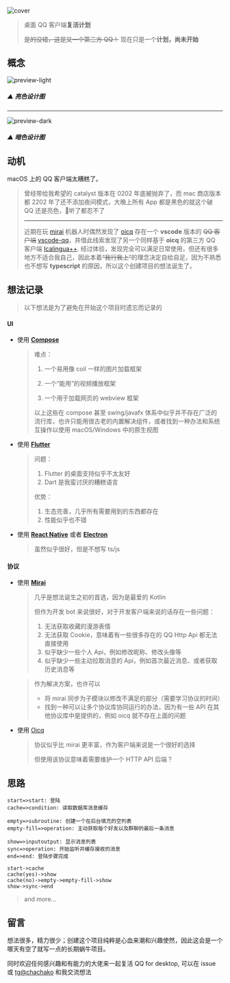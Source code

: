 ![cover](/Users/rin/Documents/Develop/Projects/compose/yabai/art/cover.png)

> 桌面 QQ 客户端**复活计划**
>
> ~~是的没错，这是又一个第三方 QQ！~~ 现在只是一个**计划，尚未开始**



## 概念

![preview-light](/Users/rin/Documents/Develop/Projects/compose/yabai/art/preview-light.png)

##### ▲ 亮色设计图

------

![preview-dark](/Users/rin/Documents/Develop/Projects/compose/yabai/art/preview-dark.png)

##### ▲ 暗色设计图



## 动机

macOS 上的 QQ 客户端太糟糕了。

> 曾经带给我希望的 catalyst 版本在 0202 年底被抛弃了，而 mac 商店版本都 2202 年了还不添加夜间模式，大晚上所有 App 都是黑色的就这个破 QQ 还是亮色，🥷听了都忍不了
>
> ------
>
> 近期在玩 [mirai](https://github.com/mamoe/mirai) 机器人时偶然发现了 [oicq](https://github.com/takayama-lily/oicq) 存在一个 **vscode** 版本的 ~~QQ 客户端~~ [vscode-qq](https://github.com/takayama-lily/vscode-qq)，并借此线索发现了另一个同样基于 **oicq** 的第三方 QQ 客户端 [Icalingua++](https://github.com/Icalingua-plus-plus/Icalingua-plus-plus). 经过体验，发现完全可以满足日常使用，但还有很多地方不适合我自己，因此本着~~“我行我上”~~的理念决定自给自足，因为不熟悉也不想写 **typescript** 的原因，所以这个创建项目的想法诞生了。



## 想法记录

> 以下想法是为了避免在开始这个项目时遗忘而记录的

#### UI

- 使用 [**Compose**](https://github.com/JetBrains/compose-jb)

  > 难点：
  >
  > 1. 一个易用像 coil 一样的图片加载框架
  >
  > 2. 一个“能用”的视频播放框架
  > 3. 一个用于加载网页的 webview 框架
  >
  > 以上这些在 compose 甚至 swing/javafx 体系中似乎并不存在广泛的流行库，也许只能用很古老的内置解决组件，或者找到一种办法和系统互操作以使用 macOS/Windows 中的原生视图

- 使用 [**Flutter**](https://flutter.dev/)

  > 问题：
  >
  > 1. Flutter 的桌面支持似乎不太友好
  > 2. Dart 是我蛮讨厌的糟糕语言
  >
  > 优势：
  >
  > 1. 生态完善，几乎所有需要用到的东西都存在
  > 2. 性能似乎也不错

- 使用 [**React Native**](https://reactnative.dev/) 或者 [**Electron**](https://www.electronjs.org/)

  > 虽然似乎很好，但是不想写 ts/js

#### 协议

- 使用 [**Mirai**](https://github.com/mamoe/mirai)

  > 几乎是想法诞生之初的首选，因为是最爱的 Kotlin
  >
  > 但作为开发 bot 来说很好，对于开发客户端来说的话存在一些问题：
  >
  > 1. 无法获取收藏的漫游表情
  > 2. 无法获取 Cookie，意味着有一些很多存在的 QQ Http Api 都无法直接使用
  > 3. 似乎缺少一些个人 Api，例如修改昵称、修改头像等
  > 4. 似乎缺少一些主动拉取消息的 Api，例如首次最近消息、或者获取历史消息等

  > 作为解决方案，也许可以
  >
  > - 将 mirai 同步为子模块以修改不满足的部分（需要学习协议的时间）
  > - 找到一种可以让多个协议库协同运行的办法，因为有一些 API 在其他协议库中是提供的，例如 oicq 就不存在上面的问题

- 使用 [Oicq](https://github.com/takayama-lily/oicq)

  > 协议似乎比 mirai 更丰富，作为客户端来说是一个很好的选择
  >
  > 但使用该协议意味着需要维护一个 HTTP API 后端？



## 思路

```flow
start=>start: 登陆
cache=>condition: 读取数据库消息缓存

empty=>subroutine: 创建一个在后台填充的空列表
empty-fill=>operation: 主动获取每个好友以及群聊的最后一条消息

show=>inputoutput: 显示消息列表
sync=>operation: 开始监听并缓存接收的消息
end=>end: 登陆步骤完成

start->cache
cache(yes)->show
cache(no)->empty->empty-fill->show
show->sync->end

```

> and more...



## 留言

想法很多，精力很少；创建这个项目纯粹是心血来潮和兴趣使然，因此这会是一个哪天有空了就写一点的长期蜗牛项目。

同时欢迎任何感兴趣和有能力的大佬来一起复活 QQ for desktop, 可以在 issue 或 [tg@chachako](https://t.me/chachako) 和我交流想法
